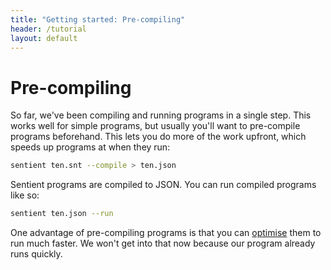 ```yaml
---
title: "Getting started: Pre-compiling"
header: /tutorial
layout: default
---
```

# Pre-compiling

So far, we've been compiling and running programs in a single step. This works
well for simple programs, but usually you'll want to pre-compile programs
beforehand. This lets you do more of the work upfront, which speeds up programs
at when they run:

```bash
sentient ten.snt --compile > ten.json
```

Sentient programs are compiled to JSON. You can run compiled programs like so:

```bash
sentient ten.json --run
```

One advantage of pre-compiling programs is that you can
[optimise](../cli/optimise) them to run much faster. We won't get into that now
because our program already runs quickly.
